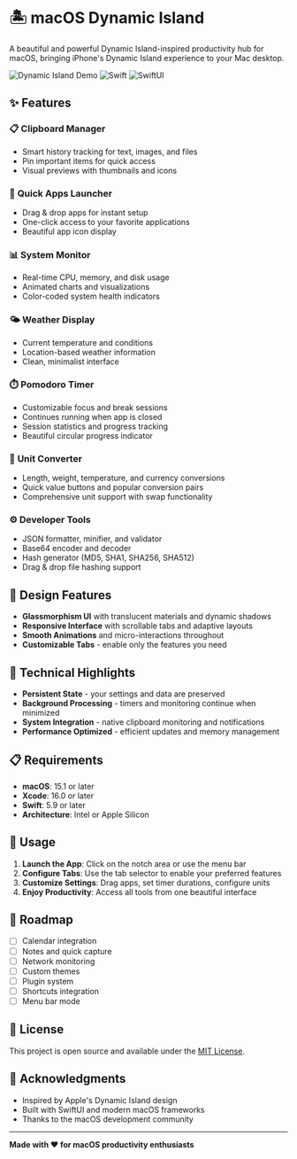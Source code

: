 # 🏝️ macOS Dynamic Island

A beautiful and powerful Dynamic Island-inspired productivity hub for macOS, bringing iPhone's Dynamic Island experience to your Mac desktop.

![Dynamic Island Demo](https://img.shields.io/badge/Platform-macOS%2015.1+-blue?style=flat-square)
![Swift](https://img.shields.io/badge/Swift-5.9-orange?style=flat-square)
![SwiftUI](https://img.shields.io/badge/SwiftUI-Framework-green?style=flat-square)

## ✨ Features

### 📋 **Clipboard Manager**
- Smart history tracking for text, images, and files
- Pin important items for quick access
- Visual previews with thumbnails and icons

### 🚀 **Quick Apps Launcher**
- Drag & drop apps for instant setup
- One-click access to your favorite applications
- Beautiful app icon display

### 📊 **System Monitor**
- Real-time CPU, memory, and disk usage
- Animated charts and visualizations
- Color-coded system health indicators

### 🌤️ **Weather Display**
- Current temperature and conditions
- Location-based weather information
- Clean, minimalist interface

### ⏱️ **Pomodoro Timer**
- Customizable focus and break sessions
- Continues running when app is closed
- Session statistics and progress tracking
- Beautiful circular progress indicator

### 📐 **Unit Converter**
- Length, weight, temperature, and currency conversions
- Quick value buttons and popular conversion pairs
- Comprehensive unit support with swap functionality

### ⚙️ **Developer Tools**
- JSON formatter, minifier, and validator
- Base64 encoder and decoder
- Hash generator (MD5, SHA1, SHA256, SHA512)
- Drag & drop file hashing support

## 🎨 **Design Features**

- **Glassmorphism UI** with translucent materials and dynamic shadows
- **Responsive Interface** with scrollable tabs and adaptive layouts
- **Smooth Animations** and micro-interactions throughout
- **Customizable Tabs** - enable only the features you need

## 🔧 **Technical Highlights**

- **Persistent State** - your settings and data are preserved
- **Background Processing** - timers and monitoring continue when minimized
- **System Integration** - native clipboard monitoring and notifications
- **Performance Optimized** - efficient updates and memory management

## 📋 **Requirements**

- **macOS**: 15.1 or later
- **Xcode**: 16.0 or later
- **Swift**: 5.9 or later
- **Architecture**: Intel or Apple Silicon

## 🎯 **Usage**

1. **Launch the App**: Click on the notch area or use the menu bar
2. **Configure Tabs**: Use the tab selector to enable your preferred features
3. **Customize Settings**: Drag apps, set timer durations, configure units
4. **Enjoy Productivity**: Access all tools from one beautiful interface

## 🚀 **Roadmap**

- [ ] Calendar integration
- [ ] Notes and quick capture
- [ ] Network monitoring
- [ ] Custom themes
- [ ] Plugin system
- [ ] Shortcuts integration
- [ ] Menu bar mode

## 📄 **License**

This project is open source and available under the [MIT License](LICENSE).

## 🙏 **Acknowledgments**

- Inspired by Apple's Dynamic Island design
- Built with SwiftUI and modern macOS frameworks
- Thanks to the macOS development community

---

**Made with ❤️ for macOS productivity enthusiasts**
